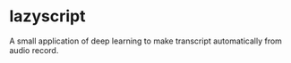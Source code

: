 # lazyscript
A small application of deep learning to make transcript automatically from audio record.
